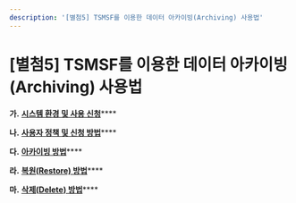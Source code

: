 ```yaml
---
description: '[별첨5] TSMSF를 이용한 데이터 아카이빙(Archiving) 사용법'
---
```


# \[별첨5] TSMSF를 이용한 데이터 아카이빙(Archiving) 사용법

**가.** [**시스템 환경 및 사용 신청**](untitled.md)****

**나.** [**사용자 정책 및 신청 방법**](.-1.md)****

**다.** [**아카이빙 방법**](.-2.md)****

**라.** [**복원(Restore) 방법**](.-restore.md)****

**마.** [**삭제(Delete) 방법**](.-delete.md)****
